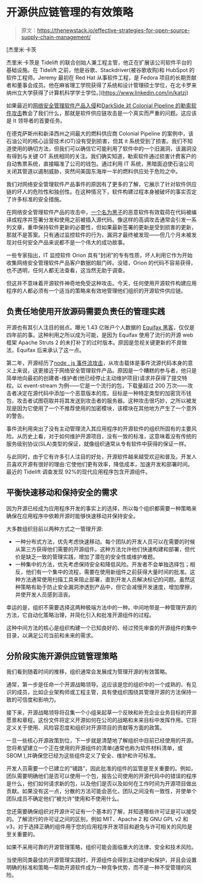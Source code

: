 # 开源供应链管理的有效策略

> 原文：<https://thenewstack.io/effective-strategies-for-open-source-supply-chain-management/>

[](https://www.linkedin.com/in/katzj)

 [杰里米·卡茨

杰里米·卡茨是 Tidelift 的联合创始人兼工程主管，他正在扩展该公司软件平台的基础设施。在 Tidelift 之前，他是谷歌、Stackdriver(被谷歌收购)和 HubSpot 的软件工程师。Jeremy 最初在 Red Hat 从事软件工程，是 Fedora 项目的长期贡献者和董事会成员。他在麻省理工学院获得了系统和设计管理硕士学位，在北卡罗来纳州立大学获得了计算机科学学士学位。](https://www.linkedin.com/in/katzj) [](https://www.linkedin.com/in/katzj)

如果最近的[网络安全管理软件产品入侵](https://www.reuters.com/article/us-usa-cyber-treasury-exclsuive/suspected-russian-hackers-spied-on-u-s-treasury-emails-sources-idUKKBN28N0PG)和[DarkSide 对 Colonial Pipeline 的勒索软件攻击](https://www.reuters.com/technology/colonial-pipeline-halts-all-pipeline-operations-after-cybersecurity-attack-2021-05-08/)教会了我们什么，那就是软件供应链攻击是一个真实而严重的问题。这应该是 It 领导者的首要任务。

在德克萨斯州和新泽西州之间最大的燃料供应商 Colonial Pipeline 的案例中，该石油公司的核心运营技术(OT)没有受到损害，但其 it 系统受到了损害。我们不知道使用的确切方法，但我们可以确信它可能利用了软件中的一个旧漏洞，该漏洞没有得到与关键 OT 系统相同的关注。我们确实知道，勒索软件通过损害计费客户的自动售票系统，直接瞄准了公司的钱包。通过利用 IT 系统，黑暗面迫使石油公司关闭其管道以遏制威胁，突然间美国东海岸一半的燃料供应处于危险之中。

我们对网络安全管理软件产品事件的原因有了更多的了解，它展示了针对软件供应链的坏人的危险性和独创性。在这种情况下，软件构建过程本身被破坏的事实否定了许多标准的安全措施。

在网络安全管理软件产品的攻击中，[一个名为黑子](https://www.crowdstrike.com/blog/sunspot-malware-technical-analysis/)的恶意软件有效载荷在代码被编译成程序并签署分发和使用之前被插入源代码。像这样的高调攻击通常会引发一系列文章，重申保持软件更新的必要性，但如果最新签署的更新是受到损害的更新，那就不是答案。只有通过监控软件的行为，漏洞才最终被发现——但几个月未被发现对任何安全产品来说都不是一个伟大的成功故事。

一些专家指出，IT 监控软件 Orion 具有“封闭”的专有性质，坏人利用它作为开始收集网络安全管理软件产品客户数据的敲门砖。没错，Orion 的代码不容易获得，也不透明，任何人都无法查看，这当然无助于调查。

但这并不意味着开源软件神奇地免受这种攻击。今天，任何使用开源软件构建应用程序的人都必须有一个适当的策略来有效地管理他们组织的开源软件供应链。

## 负责任地使用开放源码需要负责任的管理实践

开源也有其引人注目的弱点。曝光 1.43 亿账户个人数据的 [Equifax 黑客](https://www.nytimes.com/2017/09/07/business/equifax-cyberattack.html)，仅仅是四年前的事。这种利用之所以成为可能，是因为 Equifax 使用了流行的开源 web 框架 Apache Struts 2 的未打补丁的过时版本。原因是忽视关键更新的不良做法，Equifax 后来承认了这一点。

第二年，开源经历了[node . js 事件流攻击](https://arstechnica.com/information-technology/2018/11/hacker-backdoors-widely-used-open-source-software-to-steal-bitcoin/)，从攻击载体是事件流源代码本身的意义上来说，这更接近于网络安全管理软件产品。原因是一个糟糕的参与者，他只是简单地向最初的创建者-维护者(他已经停止主动维护项目)请求并获得了提交特权。以 event-stream 为例——它是一个流行的包，下载量超过 200 万次——攻击者决定在源代码中添加一个恶意版本的库。目标是一种特定类型的加密货币钱包，攻击者试图窃取并将其发送到攻击者的服务器。这种攻击很巧妙，之所以被发现是因为它使用了一个不推荐使用的加密模块，该模块在其他地方产生了一个意外的警告。

事件流利用突出了没有主动管理流入其应用程序的开源软件的组织所固有的主要风险。从历史上看，对于如何维护开源项目，没有一致的标准，这意味着没有传统的服务级别协议(SLA)类型的保证，就像组织通常从专有软件中获得的保证一样。

与此同时，由于它有许多引人注目的好处，开源软件越来越受欢迎和普及。开发人员喜欢开源有很好的理由:它使他们更有效率，降低成本，加速开发和部署时间。最近的 Tidelift 调查发现 92%的现代应用程序包含开源组件。

## 平衡快速移动和保持安全的需求

因为开源已经成为应用程序开发的事实上的选择，所以每个组织都需要一种策略来确保在应用程序中依赖开源时能够快速移动并保持安全。

大多数组织目前以两种方式之一管理开源:

*   一种分布式方法，优先考虑快速移动。每个团队的开发人员可以在需要的时候从第三方获得他们需要的开源组件。这种方法允许他们快速构建和部署，但代价是缺乏一致的管理实践，增加了潜在的安全性或维护难题。
*   一种集中的方法，优先考虑保持安全和降低风险。开发者不会单独选择包；相反，他们有一个集中的流程，需要在使用新组件之前获得大量时间的批准。这种方法通常使用扫描工具来阻止部署，直到开发人员解决标记的问题。虽然这种策略有助于防止安全漏洞渗透到产品中，但它会减慢开发速度，增加摩擦，并使开发人员感到沮丧。

幸运的是，组织不需要选择这两种极端方法中的一种。中间地带是一种管理开源的方法，它自动化策略治理，并简化引入和批准开源组件的过程。

这种中间方法的核心是组织构建一个已知良好的、经过预先审查的开源组件的集中目录，以满足公司当前和未来的需求。

## 分阶段实施开源供应链管理策略

我们看到随着时间的推移，组织通常会发展成为管理开源的有效策略。

通常，第一步是任命一个开源战略领导。这应该是您的组织中的一个成熟的、有见识的成员，比如企业架构师或工程主管，具有使组织围绕其管理开源的方法保持一致的可信度和影响力。

接下来，开源战略领导将召集一个小组来起草一个反映和补充企业业务目标的开源愿景和章程。这份文件将定义开源如何在公司的战略和未来目标中发挥作用。它将定义关于使用、风险容忍度和组织对开源项目的贡献等方面的政策。

一旦一些核心开源政策到位，下一步就是清楚地了解组织中目前已经使用的开源。您将希望建立一个正在使用的开源组件的清单(通常也称为软件材料清单，或 SBOM ),并确保您已经为这些组件定义了安全、维护和许可标准。

开发人员需要一个已建立的“铺路”，因此批准的组件的监管是至关重要的。例如，团队需要明确他们是否可以使用一个包，报告公司使用的开源代码中的错误的程序是什么，他们如何请求新的包，以及他们是否以及如何在工作时间为开源项目做出贡献。如果没有这一点，分散的方法可能会恶化，团队之间没有一致性，并使单个团队成员不确定他们“被允许”使用和不使用什么。

您还需要确保组织对开源许可证有一个基本的了解，并知道哪些许可证是可以接受的。了解流行的许可证之间的区别，例如 MIT、Apache 2 和 GNU GPL v2 和 v3，对于选择正确的组件用于您的应用程序开发项目和避免与许可相关的风险是至关重要的。

如果不采用可靠的开源管理策略，组织可能会面临重大的法律、安全和技术风险。

当使用同类最佳的开源管理实践时，开源组件会得到主动维护和保护，并且会设置明确的标准和策略—帮助开源软件成为一种竞争优势，而不是一种不受管理的风险。

<svg xmlns:xlink="http://www.w3.org/1999/xlink" viewBox="0 0 68 31" version="1.1"><title>Group</title> <desc>Created with Sketch.</desc></svg>